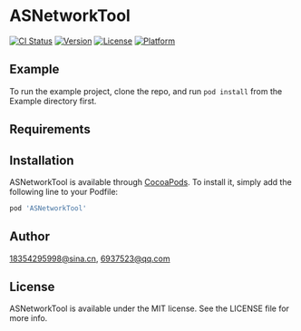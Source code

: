 # ASNetworkTool

[![CI Status](https://img.shields.io/travis/18354295998@sina.cn/ASNetworkTool.svg?style=flat)](https://travis-ci.org/18354295998@sina.cn/ASNetworkTool)
[![Version](https://img.shields.io/cocoapods/v/ASNetworkTool.svg?style=flat)](https://cocoapods.org/pods/ASNetworkTool)
[![License](https://img.shields.io/cocoapods/l/ASNetworkTool.svg?style=flat)](https://cocoapods.org/pods/ASNetworkTool)
[![Platform](https://img.shields.io/cocoapods/p/ASNetworkTool.svg?style=flat)](https://cocoapods.org/pods/ASNetworkTool)

## Example

To run the example project, clone the repo, and run `pod install` from the Example directory first.

## Requirements

## Installation

ASNetworkTool is available through [CocoaPods](https://cocoapods.org). To install
it, simply add the following line to your Podfile:

```ruby
pod 'ASNetworkTool'
```

## Author

18354295998@sina.cn, 6937523@qq.com

## License

ASNetworkTool is available under the MIT license. See the LICENSE file for more info.
